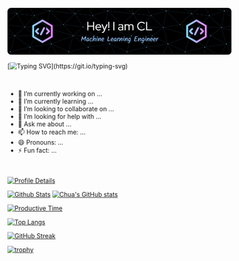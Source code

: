 <!-- ### Hi there 👋 -->

![Header](./github-header-image-dark.png)

[![Typing SVG](https://readme-typing-svg.demolab.com/?lines=Hello+!+Welcome+to+my+profile+...;Please+view+projects+at+repositories+.;Thank+you+!!!)](https://git.io/typing-svg)

&nbsp;
- 🔭 I’m currently working on ...
- 🌱 I’m currently learning ...
- 👯 I’m looking to collaborate on ...
- 🤔 I’m looking for help with ...
- 💬 Ask me about ...
- 📫 How to reach me: ...
- 😄 Pronouns: ...
- ⚡ Fun fact: ...

&nbsp;

[![Profile Details](https://github-profile-summary-cards.vercel.app/api/cards/profile-details?username=liangchua&theme=tokyonight)](https://github.com/liangchua)

[![Github Stats](https://github-profile-summary-cards.vercel.app/api/cards/stats?username=liangchua&theme=tokyonight)](https://github.com/liangchua)
[![Chua's GitHub stats](https://github-readme-stats.vercel.app/api?username=liangchua&count_private=true&show_icons=true&include_all_commits=true&theme=tokyonight&hide_border=true)](https://github.com/liangchua)

[![Productive Time](https://github-profile-summary-cards.vercel.app/api/cards/productive-time?username=liangchua&theme=tokyonight&utcOffset=8)](https://github.com/liangchua)

[![Top Langs](https://github-readme-stats.vercel.app/api/top-langs/?username=liangchua&theme=tokyonight&layout=compact&hide_border=true)](https://github.com/liangchua/github-readme-stats)

[![GitHub Streak](https://streak-stats.demolab.com/?user=liangchua&theme=tokyonight&hide_border=true)](https://git.io/streak-stats)

[![trophy](https://github-profile-trophy.vercel.app/?username=liangchua&theme=tokyonight)](https://github.com/ryo-ma/github-profile-trophy)

<!--
[![Top Langs Repo](https://github-profile-summary-cards.vercel.app/api/cards/repos-per-language?username=liangchua&theme=tokyonight)](https://github.com/liangchua)

[![Top Langs Commit](https://github-profile-summary-cards.vercel.app/api/cards/most-commit-language?username=liangchua&theme=tokyonight)](https://github.com/liangchua)
-->

<!-- this shown the most used languages 
[![Top Langs](https://github-readme-stats.vercel.app/api/top-langs/?username=liangchua&layout=compact)](https://github.com/liangchua)
-->

<!--
**liangchua/liangchua** is a ✨ _special_ ✨ repository because its `README.md` (this file) appears on your GitHub profile.

Here are some ideas to get you started:

- 🔭 I’m currently working on ...
- 🌱 I’m currently learning ...
- 👯 I’m looking to collaborate on ...
- 🤔 I’m looking for help with ...
- 💬 Ask me about ...
- 📫 How to reach me: ...
- 😄 Pronouns: ...
- ⚡ Fun fact: ...
-->
